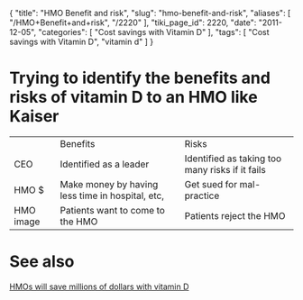 {
    "title": "HMO Benefit and risk",
    "slug": "hmo-benefit-and-risk",
    "aliases": [
        "/HMO+Benefit+and+risk",
        "/2220"
    ],
    "tiki_page_id": 2220,
    "date": "2011-12-05",
    "categories": [
        "Cost savings with Vitamin D"
    ],
    "tags": [
        "Cost savings with Vitamin D",
        "vitamin d"
    ]
}


# Trying to identify the benefits and risks of vitamin D to an HMO like Kaiser

| | | |
| --- | --- | --- |
|  | Benefits | Risks |
| CEO | Identified as a leader | Identified as taking too many risks if it fails |
| HMO $ | Make money by having less time in hospital, etc, | Get sued for mal-practice |
| HMO image | Patients want to come to the HMO | Patients reject the HMO |

# See also

[HMOs will save millions of dollars with vitamin D](/posts/hmos-will-save-millions-of-dollars-with-vitamin-d)